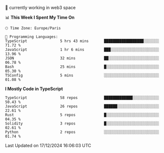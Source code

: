🔭 currently working in web3 space

<!--START_SECTION:waka-->
📊 **This Week I Spent My Time On** 

```text
🕑︎ Time Zone: Europe/Paris

💬 Programming Languages: 
TypeScript               5 hrs 43 mins       ██████████████████░░░░░░░   71.72 % 
JavaScript               1 hr 6 mins         ███░░░░░░░░░░░░░░░░░░░░░░   13.96 % 
JSON                     32 mins             ██░░░░░░░░░░░░░░░░░░░░░░░   06.78 % 
Bash                     25 mins             █░░░░░░░░░░░░░░░░░░░░░░░░   05.30 % 
TSConfig                 5 mins              ░░░░░░░░░░░░░░░░░░░░░░░░░   01.08 % 
```

**I Mostly Code in TypeScript** 

```text
TypeScript               58 repos            █████████████░░░░░░░░░░░░   50.43 % 
JavaScript               26 repos            ██████░░░░░░░░░░░░░░░░░░░   22.61 % 
Rust                     5 repos             █░░░░░░░░░░░░░░░░░░░░░░░░   04.35 % 
Solidity                 3 repos             █░░░░░░░░░░░░░░░░░░░░░░░░   02.61 % 
Python                   2 repos             ░░░░░░░░░░░░░░░░░░░░░░░░░   01.74 % 
```




 Last Updated on 17/12/2024 16:06:03 UTC
<!--END_SECTION:waka-->

